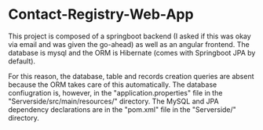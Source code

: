 # Contact-Registry-Web-App

This project is composed of a springboot backend (I asked if this was okay via email and was given the go-ahead) as well as an angular frontend.
The database is mysql and the ORM is Hibernate (comes with Springboot JPA by default).

For this reason, the database, table and records creation queries are absent because the ORM takes care of this automatically. The database confiugration is, however, in the "application.properties" file in the "Serverside/src/main/resources/" directory. The MySQL and JPA dependency declarations are in the "pom.xml" file in the "Serverside/" directory.

